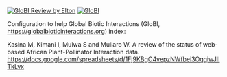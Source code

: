 [![GloBI Review by Elton](../../actions/workflows/review.yml/badge.svg)](../../actions/workflows/review.yml) [![GloBI](https://api.globalbioticinteractions.org/interaction.svg?accordingTo=globi:globalbioticinteractions/kalro2023&refutes=true&refutes=false)](https://globalbioticinteractions.org/?accordingTo=globi:globalbioticinteractions/kalro2023)

Configuration to help Global Biotic Interactions (GloBI, https://globalbioticinteractions.org) index:

Kasina M, Kimani I, Mulwa S and Muliaro W.  A review of the status of web-based African Plant-Pollinator Interaction data. https://docs.google.com/spreadsheets/d/1Fj9KBgO4vepzNWfbei3OgqiwJIITkLvx
